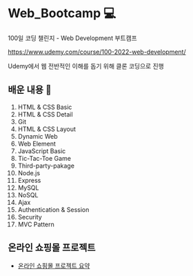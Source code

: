 # Web_Bootcamp 💻

100일 코딩 챌린지 - Web Development 부트캠프

https://www.udemy.com/course/100-2022-web-development/

Udemy에서 웹 전반적인 이해를 돕기 위해 클론 코딩으로 진행

## 배운 내용 🚪

1.  HTML & CSS Basic
2.  HTML & CSS Detail
3.  Git
4.  HTML & CSS Layout
5.  Dynamic Web
6.  Web Element
7.  JavaScript Basic
8.  Tic-Tac-Toe Game
9.  Third-party-pakage
10. Node.js
11. Express
12. MySQL
13. NoSQL
14. Ajax
15. Authentication & Session
16. Security
17. MVC Pattern

## 온라인 쇼핑몰 프로젝트

- [온라인 쇼핑몰 프로젝트 요약](./documents/online-shoppingmall.md)
